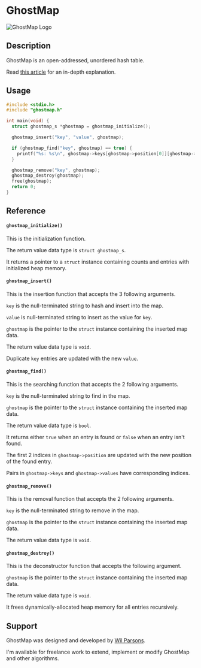 # GhostMap
![GhostMap Logo](https://repository-images.githubusercontent.com/751117710/42df0a45-392f-4739-ac95-8caee5d96418)

## Description
GhostMap is an open-addressed, unordered hash table.

Read [this article](https://medium.com/@wilparsons/ghostmap-is-a-new-unordered-hash-table-with-a-high-average-load-factor-and-low-overhead-c360ee0acb4b) for an in-depth explanation.

## Usage
``` c
#include <stdio.h>
#include "ghostmap.h"

int main(void) {
  struct ghostmap_s *ghostmap = ghostmap_initialize();

  ghostmap_insert("key", "value", ghostmap);

  if (ghostmap_find("key", ghostmap) == true) {
    printf("%s: %s\n", ghostmap->keys[ghostmap->position[0]][ghostmap->position[1]], ghostmap->values[ghostmap->position[0]][ghostmap->position[1]]);
  }

  ghostmap_remove("key", ghostmap);
  ghostmap_destroy(ghostmap);
  free(ghostmap);
  return 0;
}
```

## Reference
#### `ghostmap_initialize()`
This is the initialization function.

The return value data type is `struct ghostmap_s`.

It returns a pointer to a `struct` instance containing counts and entries with initialized heap memory.

#### `ghostmap_insert()`
This is the insertion function that accepts the 3 following arguments.

`key` is the null-terminated string to hash and insert into the map.

`value` is null-terminated string to insert as the value for `key`.

`ghostmap` is the pointer to the `struct` instance containing the inserted map data.

The return value data type is `void`.

Duplicate `key` entries are updated with the new `value`.

#### `ghostmap_find()`
This is the searching function that accepts the 2 following arguments.

`key` is the null-terminated string to find in the map.

`ghostmap` is the pointer to the `struct` instance containing the inserted map data.

The return value data type is `bool`.

It returns either `true` when an entry is found or `false` when an entry isn't found.

The first 2 indices in `ghostmap->position` are updated with the new position of the found entry.

Pairs in `ghostmap->keys` and `ghostmap->values` have corresponding indices.

#### `ghostmap_remove()`
This is the removal function that accepts the 2 following arguments.

`key` is the null-terminated string to remove in the map.

`ghostmap` is the pointer to the `struct` instance containing the inserted map data.

The return value data type is `void`.

#### `ghostmap_destroy()`
This is the deconstructor function that accepts the following argument.

`ghostmap` is the pointer to the `struct` instance containing the inserted map data.

The return value data type is `void`.

It frees dynamically-allocated heap memory for all entries recursively.

## Support
GhostMap was designed and developed by [Wil Parsons](https://wilparsons.com/).

I'm available for freelance work to extend, implement or modify GhostMap and other algorithms.
